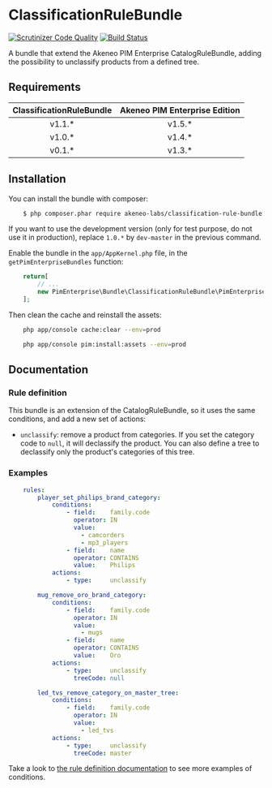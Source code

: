 # ClassificationRuleBundle

[![Scrutinizer Code Quality](https://scrutinizer-ci.com/g/akeneo-labs/ClassificationRuleBundle/badges/quality-score.png?b=master)](https://scrutinizer-ci.com/g/akeneo-labs/ClassificationRuleBundle/?branch=master)
[![Build Status](https://travis-ci.org/akeneo-labs/ClassificationRuleBundle.svg?branch=master)](https://travis-ci.org/akeneo-labs/ClassificationRuleBundle)

A bundle that extend the Akeneo PIM Enterprise CatalogRuleBundle, adding the possibility to unclassify products from a defined tree.


## Requirements

| ClassificationRuleBundle | Akeneo PIM Enterprise Edition |
|:------------------------:|:-----------------------------:|
| v1.1.*                   | v1.5.*                        |
| v1.0.*                   | v1.4.*                        |
| v0.1.*                   | v1.3.*                        |


## Installation

You can install the bundle with composer:

```bash
    $ php composer.phar require akeneo-labs/classification-rule-bundle:1.1.*
```

If you want to use the development version (only for test purpose, do not use it in production), replace `1.0.*` by `dev-master` in the previous command.

Enable the bundle in the `app/AppKernel.php` file, in the `getPimEnterpriseBundles` function:

```php
    return[
        // ...
        new PimEnterprise\Bundle\ClassificationRuleBundle\PimEnterpriseClassificationRuleBundle(),
    ];
```

Then clean the cache and reinstall the assets:

```bash
    php app/console cache:clear --env=prod

    php app/console pim:install:assets --env=prod
```

## Documentation

### Rule definition

This bundle is an extension of the CatalogRuleBundle, so it uses the same conditions, and add a new set of actions:

* `unclassify`: remove a product from categories.
If you set the category code to `null`, it will declassify the product.
You can also define a tree to declassify only the product's categories of this tree.

### Examples

```yaml
    rules:
        player_set_philips_brand_category:
            conditions:
                - field:    family.code
                  operator: IN
                  value:
                    - camcorders
                    - mp3_players
                - field:    name
                  operator: CONTAINS
                  value:    Philips
            actions:
                - type:     unclassify

        mug_remove_oro_brand_category:
            conditions:
                - field:    family.code
                  operator: IN
                  value:
                    - mugs
                - field:    name
                  operator: CONTAINS
                  value:    Oro
            actions:
                - type:     unclassify
                  treeCode: null

        led_tvs_remove_category_on_master_tree:
            conditions:
                - field:    family.code
                  operator: IN
                  value:
                    - led_tvs
            actions:
                - type:     unclassify
                  treeCode: master
```

Take a look to [the rule definition documentation](http://docs.akeneo.com/latest/cookbook/rule/general_information_on_rule_format.html?highlight=rule%20definition) to see more examples of conditions.
